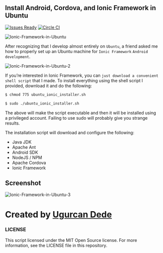 ## Install Android, Cordova, and Ionic Framework in Ubuntu 

[![Issues Ready](https://badge.waffle.io/driftyco/ionic.png?label=ready&title=Ready)](https://waffle.io/driftyco/ionic)  [![Circle CI](https://circleci.com/gh/driftyco/ionic?style=svg)](https://circleci.com/gh/alcholever/Ionic-Framework-in-Ubuntu) 


![Ionic-Framework-in-Ubuntu](https://scontent-cdg2-1.xx.fbcdn.net/hphotos-xpt1/t31.0-0/p552x414/12307518_10204428266499922_607647992136099322_o.jpg)


After recognizing that I develop almost entirely on `Ubuntu`, a friend asked me how to properly set up an Ubuntu machine for `Ionic Framework` `Android development`.

![Ionic-Framework-in-Ubuntu-2](https://fbcdn-sphotos-e-a.akamaihd.net/hphotos-ak-xpa1/v/t1.0-9/11986433_10204428267379944_8325331746260730443_n.jpg?oh=9a9934ddfb62f4e20eeae907c7259303&oe=56D9CD0E&__gda__=1458352920_85cea1b7b1d2cab0b302318af7369834)

If you’re interested in Ionic Framework, you can `just download a convenient shell script` that I made. 
To install everything using the shell script I provided, download it and do the following:

```bash
$ chmod 775 ubuntu_ionic_installer.sh
```
     
```bash
$ sudo ./ubuntu_ionic_installer.sh
```
    

The above will make the script executable and then it will be installed using a privileged account.  Failing to use sudo will probably give you strange results.

The installation script will download and configure the following: 

  * Java JDK
  * Apache Ant
  * Android SDK
  * NodeJS / NPM
  * Apache Cordova
  * Ionic Framework
 
  
## Screenshot
![Ionic-Framework-in-Ubuntu-3](https://fbcdn-sphotos-a-a.akamaihd.net/hphotos-ak-xpt1/t31.0-8/p720x720/12307518_10204428275380144_2747337350250499513_o.jpg)

# Created by [Ugurcan Dede](http://twitter.com/alcholever)



### LICENSE

This script licensed under the MIT Open Source license. For more information, see the LICENSE file in this repository.
